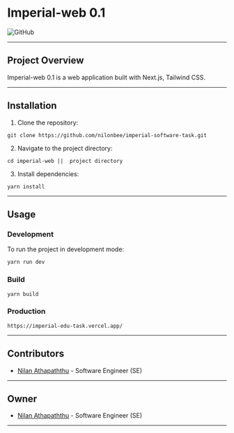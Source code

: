 # Imperial-web 0.1

![GitHub](https://github.com/nilonbee/imperial-software-task)

---

## Project Overview

Imperial-web 0.1 is a web application built with Next.js, Tailwind CSS.

---

## Installation

1. Clone the repository:

```
git clone https://github.com/nilonbee/imperial-software-task.git
```

2. Navigate to the project directory:

```
cd imperial-web ||  project directory
```

3. Install dependencies:

```
yarn install
```

---

## Usage

### Development

To run the project in development mode:

```
yarn run dev
```

### Build

```
yarn build
```

### Production

```
https://imperial-edu-task.vercel.app/
```

---

## Contributors

- [Nilan Athapaththu](https://github.com/nilonbee) - Software Engineer (SE)

---

## Owner

- [Nilan Athapaththu](https://github.com/nilonbee) - Software Engineer (SE)

---
